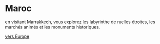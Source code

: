 # Maroc

en visitant Marrakkech, vous explorez les labyrinthe de ruelles étroites, les marchés animés et les monuments historiques.

[vers Europe](https://github.com/Youssef-NAIM/labyrinthe/blob/main/Europe.md)
